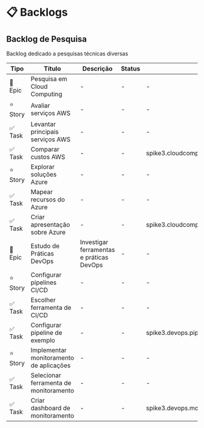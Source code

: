 # 📋 Backlogs

## Backlog de Pesquisa

Backlog dedicado a pesquisas técnicas diversas

| Tipo | Título | Descrição | Status | Dependências |
| --- | --- | --- | --- | --- |
| 🌟 Epic | Pesquisa em Cloud Computing | - | - | - |
| ⭐ Story | Avaliar serviços AWS | - | - | - |
| ✅ Task | Levantar principais serviços AWS | - | - | - |
| ✅ Task | Comparar custos AWS | - | - | spike3.cloudcomputing.aws.levantarservicos |
| ⭐ Story | Explorar soluções Azure | - | - | - |
| ✅ Task | Mapear recursos do Azure | - | - | - |
| ✅ Task | Criar apresentação sobre Azure | - | - | spike3.cloudcomputing.azure.mapearrecursos |
| 🌟 Epic | Estudo de Práticas DevOps | Investigar ferramentas e práticas DevOps | - | - |
| ⭐ Story | Configurar pipelines CI/CD | - | - | - |
| ✅ Task | Escolher ferramenta de CI/CD | - | - | - |
| ✅ Task | Configurar pipeline de exemplo | - | - | spike3.devops.pipelines.escolherferramenta |
| ⭐ Story | Implementar monitoramento de aplicações | - | - | - |
| ✅ Task | Selecionar ferramenta de monitoramento | - | - | - |
| ✅ Task | Criar dashboard de monitoramento | - | - | spike3.devops.monitoramento.selecionarferramenta |

